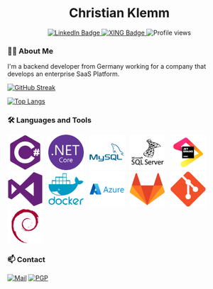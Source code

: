 <div id="header" align="center">
  <h1>Christian Klemm</h1>
  <a href="https://www.linkedin.com/in/christian-klemm-981b0a149/">
    <img src="https://img.shields.io/badge/LinkedIn-blue?style=for-the-badge&logo=linkedin&logoColor=white" alt="LinkedIn Badge"/>
  </a>
  <a href="https://www.xing.com/profile/Christian_Klemm40/">
    <img src="https://img.shields.io/badge/XING-green?style=for-the-badge&logo=xing&logoColor=white" alt="XING Badge"/>
  </a>
  <img src="https://komarev.com/ghpvc/?username=klemmchr&style=for-the-badge&label=Views" alt="Profile views" />
</div>

### 👨‍💻 About Me

I'm a backend developer from Germany working for a company that develops an enterprise SaaS Platform.

[![GitHub Streak](http://github-readme-streak-stats.herokuapp.com?user=klemmchr&theme=dark&date_format=M%20j%5B%2C%20Y%5D)](https://git.io/streak-stats)

[![Top Langs](https://github-readme-stats.vercel.app/api/top-langs/?username=klemmchr&theme=dark&layout=compact)](https://github.com/anuraghazra/github-readme-stats)

### 🛠️ Languages and Tools
<div>
  <img src="https://raw.githubusercontent.com/devicons/devicon/master/icons/csharp/csharp-plain.svg" title="C#" alt="C#" width="80" height="80"/>&nbsp;&nbsp;
  <img src="https://raw.githubusercontent.com/devicons/devicon/master/icons/dotnetcore/dotnetcore-original.svg" title=".NET" alt=".NET" width="80" height="80"/>&nbsp;&nbsp;
  <img src="https://raw.githubusercontent.com/devicons/devicon/master/icons/mysql/mysql-plain-wordmark.svg" title="MySQL" alt="MySQL" width="80" height="80"/>&nbsp;&nbsp;
  <img src="https://raw.githubusercontent.com/devicons/devicon/master/icons/microsoftsqlserver/microsoftsqlserver-plain-wordmark.svg" title="SQL Server" alt="SQL Server" width="80" height="80"/>&nbsp;&nbsp;
  <img src="https://raw.githubusercontent.com/devicons/devicon/master/icons/jetbrains/jetbrains-original.svg" title="JetBrains" alt="JetBrains" width="80" height="80"/>&nbsp;&nbsp;
  <img src="https://raw.githubusercontent.com/devicons/devicon/master/icons/visualstudio/visualstudio-plain.svg" title="Visual Studio" alt="VisualStudio" width="80" height="80"/>&nbsp;&nbsp;
  <img src="https://raw.githubusercontent.com/devicons/devicon/master/icons/docker/docker-plain-wordmark.svg" title="Docker" alt="Docker" width="80" height="80"/>&nbsp;&nbsp;  
  <img src="https://raw.githubusercontent.com/devicons/devicon/master/icons/azure/azure-original-wordmark.svg" title="Azure" alt="Azure" width="80" height="80"/>&nbsp;&nbsp;
  <img src="https://raw.githubusercontent.com/devicons/devicon/master/icons/gitlab/gitlab-original.svg" title="GitLab" alt="GitLab" width="80" height="80"/>&nbsp;&nbsp;
  <img src="https://raw.githubusercontent.com/devicons/devicon/master/icons/git/git-original.svg" title="Git" alt="Git" width="80" height="80"/>&nbsp;&nbsp;
  <img src="https://raw.githubusercontent.com/devicons/devicon/master/icons/debian/debian-plain.svg" title="Debian" alt="Debian" width="80" height="80"/>&nbsp;&nbsp;
</div>

### 📫 Contact
[![Mail](https://img.shields.io/badge/git@klemm.one-blue?style=for-the-badge&logo=gmail&logoColor=white)](mailto:git@klemm.one)
[![PGP](https://img.shields.io/keybase/pgp/klemmchr?style=for-the-badge)](https://keybase.io/klemmchr)
